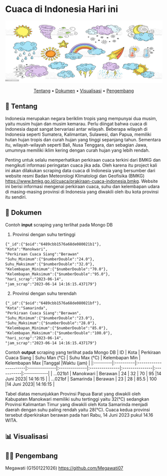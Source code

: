 # Cuaca di Indonesia Hari ini

<p align="center">
  <img width="800" height="200" src="https://github.com/Megawati07/cuaca_today_BMKG/blob/main/gambar1.jpg">
</p>

<div align="center">
 
  
[Tentang](#scroll-tentang)
•
[Dokumen](#green_book-dokumen)
•
[Visualisasi](#bar_chart-visualisasi)
•
[Pengembang](#bar_chart-pengembang)

</div>

## :scroll: Tentang
Indonesia merupakan negara beriklim tropis yang mempunyai dua musim, yaitu musim hujan dan musim kemarau. Perlu diingat bahwa cuaca di Indonesia dapat sangat bervariasi antar wilayah. Beberapa wilayah di Indonesia seperti Sumatera, Kalimantan, Sulawesi, dan Papua, memiliki hutan hujan tropis dan curah hujan yang tinggi sepanjang tahun. Sementara itu, wilayah-wilayah seperti Bali, Nusa Tenggara, dan sebagian Jawa, umumnya memiliki iklim kering dengan curah hujan yang lebih rendah.

Penting untuk selalu memperhatikan perkiraan cuaca terkini dari BMKG dan mengikuti informasi peringatan cuaca jika ada. Oleh karena itu project kali ini akan dilakukan scraping data cuaca di Indonesia yang bersumber dari website resmi Badan Meteorologi Klimatologi dan Geofisika (BMKG) https://www.bmkg.go.id/cuaca/prakiraan-cuaca-indonesia.bmkg. Website ini berisi informasi mengenai perkiraan cuaca, suhu dan kelembapan udara di masing-masing provinsi di Indonesia yang diwakili oleh ibu kota provinsi itu sendiri.

## :green_book: Dokumen
Contoh  **input** scraping yang terlihat pada Mongo DB
1. Provinsi dengan suhu tertinggi
  ```
  {"_id":{"$oid":"6489cbb1576a68de080021b1"},
  "Kota":"Manokwari",
  "Perkiraan Cuaca Siang":"Berawan"
  "Suhu_Minimum":{"$numberDouble":"24.0"},
  Suhu_Maksimum":{"$numberDouble":"32.0"},
  "Kelembapan_Minimum":{"$numberDouble":"70.0"},
  "Kelembapan_Maksimum":{"$numberDouble":"95.0"},
  "hari_scrap":"2023-06-14",
  "jam_scrap":"2023-06-14 14:16:15.437179"}
   ```
2. Provinsi dengan suhu terendah
  ```
  {"_id":{"$oid":"6489cbb1576a68de080021bf"},
  "Kota":"Samarinda",
  "Perkiraan Cuaca Siang":"Berawan",
  "Suhu_Minimum":{"$numberDouble":"23.0"},
  "Suhu_Maksimum":{"$numberDouble":"28.0"},
  "Kelembapan_Minimum":{"$numberDouble":"85.0"},
  "Kelembapan_Maksimum":{"$numberDouble":"100.0"},
  "hari_scrap":"2023-06-14",
  "jam_scrap":"2023-06-14 14:16:15.437179"}
  ```
Contoh **output** scraping yang terlihat pada Mongo DB
|    ID    | Kota      | Perkiraan Cuaca Siang | Suhu Man (°C) | Suhu Max (°C) | Kelembapan Min | Kelembapan Max |Tanggal     |Waktu (jam)  |
|:---------|:----------|:----------------------|:--------------|:--------------|:---------------|:---------------|:-----------|:------------|
| ...021b1 | Manokwari | Berawan               |       24      |       32      |      70        |       95       |14 Juni 2023| 14:16:15    |
| ...021bf | Samarinda | Berawan               |       23      |       28      |      85.5      |       100      |14 Juni 2023| 14:16:15    |

Tabel diatas menunjukkan Provinsi Papua Barat yang diwakili oleh Kabupaten Manokwari memiliki suhu tertinggi yaitu 32(°C) sedangkan Provinsi Kalimantan Timur yang diwakili oleh Kota Samarinda menjadi daerah dengan suhu paling rendah yaitu 28(°C). Cuaca kedua provinsi tersebut diperkirakan berawan pada hari Rabu, 14 Juni 2023 pukul 14.16 WITA.
 
## :bar_chart: Visualisasi
 
## :fairy_woman: Pengembang
Megawati (G1501221026) https://github.com/Megawati07
